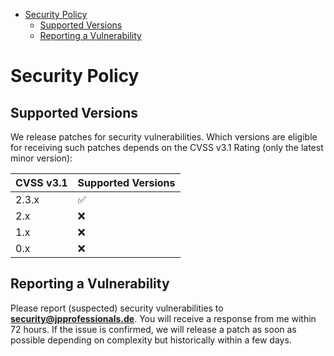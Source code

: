 <!-- START doctoc generated TOC please keep comment here to allow auto update -->
<!-- DON'T EDIT THIS SECTION, INSTEAD RE-RUN doctoc TO UPDATE -->

- [Security Policy](#security-policy)
  - [Supported Versions](#supported-versions)
  - [Reporting a Vulnerability](#reporting-a-vulnerability)

<!-- END doctoc generated TOC please keep comment here to allow auto update -->

# Security Policy

## Supported Versions

We release patches for security vulnerabilities. Which versions are eligible for
receiving such patches depends on the CVSS v3.1 Rating (only the latest minor version):

| CVSS v3.1   | Supported Versions   |
| ----------- | -------------------- |
| 2.3.x       | :white_check_mark:   |
| 2.x         | :x:                  |
| 1.x         | :x:                  |
| 0.x         | :x:                  |

## Reporting a Vulnerability

Please report (suspected) security vulnerabilities to
**[security@jpprofessionals.de](mailto:info@jpprofessionals.de)**. You will receive a response from
me within 72 hours. If the issue is confirmed, we will release a patch as soon
as possible depending on complexity but historically within a few days.
